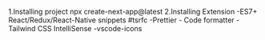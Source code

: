1.Installing project
npx create-next-app@latest
2.Installing Extension
-ES7+ React/Redux/React-Native snippets #tsrfc
-Prettier - Code formatter
-Tailwind CSS IntelliSense
-vscode-icons
